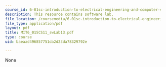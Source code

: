```yaml
---
course_id: 6-01sc-introduction-to-electrical-engineering-and-computer-science-i-spring-2011
description: This resource contains software lab.
file_location: /coursemedia/6-01sc-introduction-to-electrical-engineering-and-computer-science-i-spring-2011/baeaad496857751da2d23da78329792e_MIT6_01SCS11_swLab13.pdf
file_type: application/pdf
layout: pdf
title: MIT6_01SCS11_swLab13.pdf
type: course
uid: baeaad496857751da2d23da78329792e

---
```

None